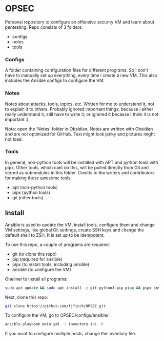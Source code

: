 # OPSEC
Personal repository to configure an offensive security VM and learn about pentesting. Repo consists of 3 folders:

* configs
* notes
* tools

### Configs
A folder containing configuration files for different programs. So I don't have to manually set up everything, every time I create a new VM. This also includes the Ansible configs to configure the VM.

### Notes
Notes about attacks, tools, topics, etc. Written for me to understand it, not to explain it to others. Probably ignored important things, because I either really understand it, still have to write it, or ignored it because I think it is not important :).

Note: open the 'Notes' folder in Obsidian. Notes are written with Obsidian and are not optimized for GitHub. Text might look janky and pictures might not load.

### Tools
In general, non-python tools will be installed with APT and python tools with pipx. Other tools, which cant do this, will be pulled directly from Git and stored as submodules in this folder. Credits to the writers and contributors for making these awesome tools.

* apt (non-python tools)
* pipx (python tools)
* git (other tools)

## Install
Ansible is used to update the VM, install tools, configure them and change VM settings, like global Git settings, create SSH keys and change the default shell to ZSH. It is set up to be idempotent.

To use this repo, a couple of programs are required:

* git (to clone this repo)
* pip (required for ansible)
* pipx (to install tools, including ansible)
* ansible (to configure the VM)

Oneliner to install all programs:

```bash
sudo apt update && sudo apt install -y git python3-pip pipx && pipx install ansible --include-deps && pipx ensurepath && exec $SHELL
```

Next, clone this repo:

```bash
git clone https://github.com/fjfinch/OPSEC.git
```

To configure the VM, go to OPSEC/configs/ansible/:

```bash
ansible-playbook main.yml -i inventory.ini -K
```

If you want to configure multiple hosts, change the inventory file.
